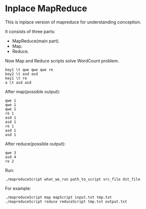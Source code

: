 # Inplace MapReduce

This is inplace version of mapreduce for understanding conception.

It consists of three parts:
+ MapReduce(main part).
+ Map.
+ Reduce.

Now Map and Reduce scripts solve WordCount problem.
```
key1 \t qwe qwe qwe re
key2 \t asd asd
key1 \t re
a \t asd asd
```

After map(possible output):
```
qwe 1
qwe 1
qwe 1
re 1
asd 1
asd 1
re 1
asd 1
asd 1
```

After reduce(possible output):
```
qwe 3
asd 4
re 2
```

Run:

```
./mapreduceScript what_we_run path_to_script src_file dst_file
```

For example:

```
./mapreduceScript map mapScript input.txt tmp.txt
./mapreduceScript reduce reduceScript tmp.txt output.txt
```
